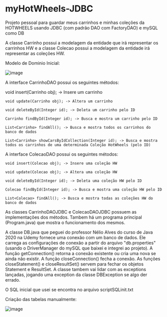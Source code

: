 # myHotWheels-JDBC
Projeto pessoal para guardar meus carrinhos e minhas coleções da HOTWHEELS usando JDBC (com padrão DAO com FactoryDAO) e mySQL como DB

A classe Carrinho possui a modelagem da entidade que irá representar os carrinhos HW e a classe Colecao possui a modelagem da entidade irá representar as coleções HW.

Modelo de Dominio Inicial:


![image](https://user-images.githubusercontent.com/55036585/217065041-7ea6e23e-3f43-47e9-8283-aea0752fb00f.png)


A interface CarrinhoDAO possui os seguintes métodos:

  void insert(Carrinho obj); -> Insere um carrinho

	void update(Carrinho obj); -> Altera um carrinho

	void deleteById(Integer id); -> Deleta um carrinho pelo ID

	Carrinho findById(Integer id); -> Busca e mostra um carrinho pelo ID

	List<Carrinho> findAll(); -> Busca e mostra todos os carrinhos do banco de dados

	List<Carrinho> showCarsByIdCollection(Integer id); -> Busca e mostra todos os carrinhos de uma determinada Coleção HotWheels (pelo ID)
  
  
A interface ColecaoDAO possui os seguintes métodos:

	void insert(Colecao obj); -> Insere uma coleção HW

	void update(Colecao obj); -> Altera uma coleção HW

	void deleteById(Integer id); -> Deleta uma coleção HW pelo ID

	Colecao findById(Integer id); -> Busca e mostra uma coleção HW pelo ID
	
	List<Colecao> findAll(); -> Busca e mostra todas as coleções HW do banco de dados
  
As classes CarrinhoDAOJDBC e ColecaoDAOJDBC possuem as implementações dos métodos. Tambem há um programa principal (Program.java) que mostra o funcionamento dos mesmos.

A classe DB.java que peguei do professor Nélio Alves do curso de Java 2020 na Udemy fornece uma conexão com um banco de dados. Ele carrega as configurações de conexão a partir do arquivo "db.properties" (usando o DriverManager do mySQL que baixei e integrei ao projeto). A função getConnection() retorna a conexão existente ou cria uma nova se ainda não existir. A função closeConnection() fecha a conexão. As funções closeStatement() e closeResultSet() servem para fechar os objetos Statement e ResultSet. A classe tambem vai lidar com as exceptions lançadas, jogando uma exception da classe DBException se algo der errado.
 
 
O SQL inicial que usei se encontra no arquivo scriptSQLinit.txt

Criação das tabelas manualmente:

![image](https://user-images.githubusercontent.com/55036585/217065186-9b6ae39a-fab9-4cfe-9569-8108345cd32c.png)

